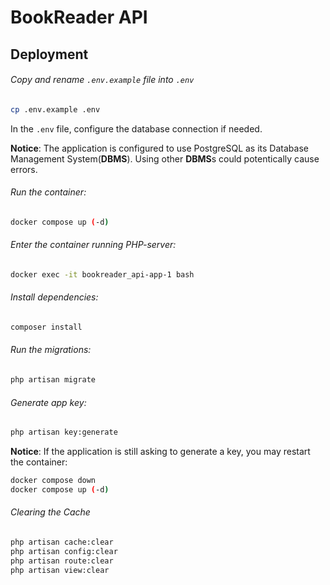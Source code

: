 # BookReader API

## Deployment
###### Copy and rename `.env.example` file into `.env`
```bash
cp .env.example .env
```
In the `.env` file, configure the database connection if needed. 

**Notice**: The application is configured to use PostgreSQL as its Database Management System(**DBMS**). Using other **DBMS**s could potentically cause errors.

###### Run the container:
```bash
docker compose up (-d)
```
###### Enter the container running PHP-server:
```bash
docker exec -it bookreader_api-app-1 bash
```
###### Install dependencies: 
```bash
composer install
```

###### Run the migrations:
```bash
php artisan migrate
```

###### Generate app key:
```bash
php artisan key:generate
```
**Notice**: If the application is still asking to generate a key, you may restart the container:
```bash
docker compose down
docker compose up (-d)
```
###### Clearing the Cache
 ```bash
php artisan cache:clear
php artisan config:clear
php artisan route:clear
php artisan view:clear
```
